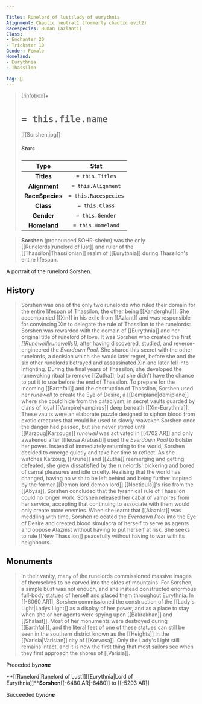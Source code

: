```yaml
---

Titles: Runelord of lust;lady of eurythnia
Alignment: Chaotic neutral1 (formerly chaotic evil2)
Racespecies: Human (azlanti)
Class:
- Enchanter 20
- Trickster 10
Gender: Female
Homeland:
- Eurythnia
- Thassilon

tag: 👤️
---
```


> [!infobox]+
> #  `= this.file.name`
> ![[Sorshen.jpg]]
> ##### Stats
> Type | Stat |
> :---: |:---:|
> **Titles** | `= this.Titles` |
> **Alignment** | `= this.Alignment` |
> **RaceSpecies** | `= this.Racespecies` |
> **Class** | `= this.Class` |
> **Gender** | `= this.Gender` |
> **Homeland** | `= this.Homeland` |




> **Sorshen** (pronounced SOHR-shehn) was the only [[Runelords|runelord of lust]] and ruler of the [[Thassilon|Thassilonian]] realm of [[Eurythnia]] during Thassilon's entire lifespan.

 
 A portrait of the runelord Sorshen.

## History

> Sorshen was one of the only two runelords who ruled their domain for the entire lifespan of Thassilon, the other being [[Xanderghul]]. She accompanied [[Xin]] in his exile from [[Azlant]] and was responsible for convincing Xin to delegate the rule of Thassilon to the runelords: Sorshen was rewarded with the domain of [[Eurythnia]] and her original title of runelord of love. It was Sorshen who created the first *[[Runewell|runewells]]*, after having discovered, studied, and reverse-engineered the *Everdawn Pool*. She shared this secret with the other runelords, a decision which she would later regret, before she and the six other runelords betrayed and assassinated Xin and later fell into infighting. During the final years of Thassilon, she developed the runewaking ritual to remove [[Zutha]], but she didn't have the chance to put it to use before the end of Thassilon.
> To prepare for the incoming [[Earthfall]] and the destruction of Thassilon, Sorshen used her *runewell* to create the Eye of Desire, a [[Demiplane|demiplane]] where she could hide from the cataclysm, in secret vaults guarded by clans of loyal [[Vampire|vampires]] deep beneath [[Xin-Eurythnia]]. These vaults were an elaborate puzzle designed to siphon blood from exotic creatures that would be used to slowly reawaken Sorshen once the danger had passed, but she never stirred until [[Karzoug|Karzougs]] *runewell* was activated in [[4702 AR]] and only awakened after [[Ileosa Arabasti]] used the *Everdawn Pool* to bolster her power.
> Instead of immediately returning to the world, Sorshen decided to emerge quietly and take her time to reflect. As she watches Karzoug, [[Krune]] and [[Zutha]] reemerging and getting defeated, she grew dissatisfied by the runelords' bickering and bored of carnal pleasures and idle cruelty. Realising that the world has changed, having no wish to be left behind and being further inspired by the former [[Demon lord|demon lord]] [[Nocticula]]'s rise from the [[Abyss]], Sorshen concluded that the tyrannical rule of Thassilon could no longer work.
> Sorshen released her cabal of vampires from her service, accepting that continuing to associate with them would only create more enemies. When she learnt that [[Alaznist]] was meddling with time, Sorshen relocated the *Everdawn Pool* into the Eye of Desire and created blood simulacra of herself to serve as agents and oppose Alaznist without having to put herself at risk. She seeks to rule [[New Thassilon]] peacefully without having to war with its neighbours.


## Monuments

> In their vanity, many of the runelords commissioned massive images of themselves to be carved into the sides of mountains. For Sorshen, a simple bust was not enough, and she instead constructed enormous full-body statues of herself and placed them throughout Eurythnia. 
> In [[-6060 AR]], Sorshen commissioned the construction of the [[Lady's Light|Ladys Light]] as a display of her power, and as a place to stay when she or her agents were spying upon [[Bakrakhan]] and [[Shalast]].
> Most of her monuments were destroyed during [[Earthfall]], and the literal feet of one of these statues can still be seen in the southern district known as the [[Heights]] in the [[Varisia|Varisian]] city of [[Korvosa]]. Only the Lady's Light still remains intact, and it is now the first thing that most sailors see when they first approach the shores of [[Varisia]].





Preceded by***none***

**[[Runelord|Runelord of Lust]][[Eurythnia|Lord of Eurythnia]]****Sorshen**[[-6480 AR|-6480]] to [[-5293 AR]]

Succeeded by***none***






